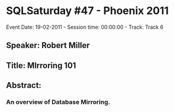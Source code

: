 # SQLSaturday #47 - Phoenix 2011
Event Date: 19-02-2011 - Session time: 00:00:00 - Track: Track 6
## Speaker: Robert Miller
## Title: MIrroring 101
## Abstract:
### An overview of Database Mirroring.
